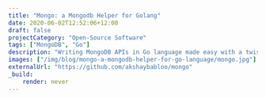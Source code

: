 ```yaml
---
title: "Mongo: a Mongodb Helper for Golang"
date: 2020-06-02T12:52:06+12:00
draft: false
projectCategory: "Open-Source Software"
tags: ["MongoDB", "Go"]
description: "Writing MongoDB APIs in Go language made easy with a twist."
images: ["/img/blog/mongo-a-mongodb-helper-for-go-language/mongo.jpg"]
externalUrl: "https://github.com/akshaybabloo/mongo"
_build:
    render: never
---
```

